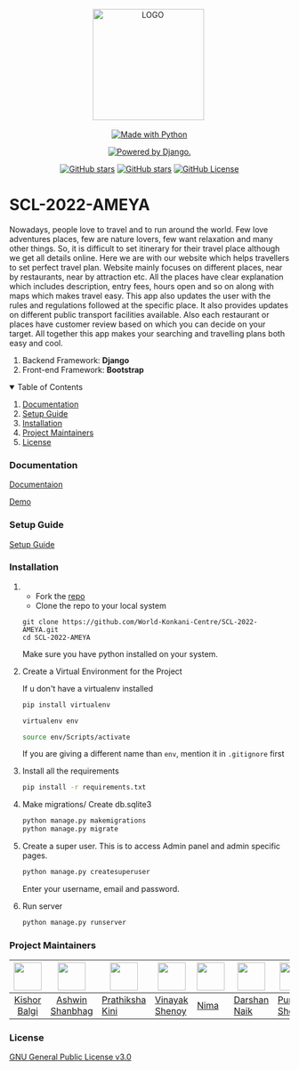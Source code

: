 <p align="center"> 
 <img src="https://i.ibb.co/XJcPKYv/FAAB99-2-removebg-preview.png" alt="LOGO" border="0" width=200/>&nbsp;</a></p>

<p align="center">
<a href="https://www.python.org/"><img src="https://forthebadge.com/images/badges/made-with-python.svg" border="0" title="Made with Python" />
</p>

<p align="center">
<a href="http://www.djangoproject.com/"><img src="https://www.djangoproject.com/m/img/badges/djangopowered126x54.gif" border="0" alt="Powered by Django." title="Powered by Django." /></a>  
</p>
  
<p align="center">
<a href="https://github.com/World-Konkani-Centre/SCL-2022-AMEYA/stargazers"><img alt="GitHub stars" src="https://img.shields.io/github/stars/World-Konkani-Centre/SCL-2022-AMEYA"></a>
<a href="https://github.com/World-Konkani-Centre/SCL-2022-AMEYA"><img alt="GitHub stars" src="https://img.shields.io/github/last-commit/World-Konkani-Centre/SCL-2022-AMEYA"></a>
<a href="https://github.com/World-Konkani-Centre/SCL-2022-AMEYA/blob/main/LICENSE.md"><img alt="GitHub License" src="https://img.shields.io/github/license/World-Konkani-Centre/SCL-2022-AMEYA?label=license"></a>
</p>

# SCL-2022-AMEYA

Nowadays, people love to travel and to run around the world. Few love adventures
places, few are nature lovers, few want relaxation and many other things. So, it is
difficult to set itinerary for their travel place although we get all details online. Here
we are with our website which helps travellers to set perfect travel plan. Website
mainly focuses on different places, near by restaurants, near by attraction etc. All the
places have clear explanation which includes description, entry fees, hours open and
so on along with maps which makes travel easy. This app also updates the user with
the rules and regulations followed at the specific place. It also provides updates on
different public transport facilities available. Also each restaurant or places have
customer review based on which you can decide on your target. All together this app
makes your searching and travelling plans both easy and cool.

1. Backend Framework: **Django**
2. Front-end Framework: **Bootstrap**

<details open="open">
  <summary>Table of Contents</summary>
  <ol>
    <li><a href="#documentation">Documentation</a></li>
    <li><a href="#setup-guide">Setup Guide</a></li>
    <li><a href="#installation">Installation</a></li>
    <li><a href="#project-maintainers">Project Maintainers</a></li>
    <li><a href="#license">License</a></li>
  </ol>
</details>

### Documentation

[Documentaion](https://yatra-mitra.notion.site/yatra-mitra/Yatra-Mitra-2f40e1de5137416b91c96bdcc709125d)

[Demo](https://drive.google.com/file/d/19RSY7km1JNUvTBVV_R4rjkhoBRjhkmuQ/view?usp=sharing)

### Setup Guide

[Setup Guide](https://drive.google.com/drive/folders/1jzBBdeVNVFwFoedH8BUntDhUQIjzykV9)

### Installation

1. - Fork the [repo](https://github.com/World-Konkani-Centre/SCL-2022-AMEYA)
   - Clone the repo to your local system
   ```git
   git clone https://github.com/World-Konkani-Centre/SCL-2022-AMEYA.git
   cd SCL-2022-AMEYA
   ```
   Make sure you have python installed on your system.
2. Create a Virtual Environment for the Project

   If u don't have a virtualenv installed

   ```bash
   pip install virtualenv
   ```

   ```bash
   virtualenv env

   source env/Scripts/activate
   ```

   If you are giving a different name than `env`, mention it in `.gitignore` first

3. Install all the requirements

   ```bash
   pip install -r requirements.txt
   ```

4. Make migrations/ Create db.sqlite3

   ```bash
   python manage.py makemigrations
   python manage.py migrate
   ```

5. Create a super user.
   This is to access Admin panel and admin specific pages.

   ```djangotemplate
   python manage.py createsuperuser
   ```

   Enter your username, email and password.

6. Run server
   ```bash
   python manage.py runserver
   ```

### Project Maintainers

| <img src = "https://avatars.githubusercontent.com/u/75678927?v=4" width="50px"> | <img src = "https://avatars.githubusercontent.com/u/57653187?v=4" width="50px"> | <img src = "https://avatars.githubusercontent.com/u/84091455?v=4" width="50px"> | <img src = "https://avatars.githubusercontent.com/u/71364468?v=4" width="50px"> | <img src = "https://avatars.githubusercontent.com/u/74701658?v=4" width="50px"> | <img src = "https://avatars.githubusercontent.com/u/100398507?v=4" width="50px"> | <img src = "https://avatars.githubusercontent.com/u/91744621?v=4" width="50px"> |
| :-----------------------------------------------------------------------------: | :-----------------------------------------------------------------------------: | ------------------------------------------------------------------------------- | ------------------------------------------------------------------------------- | ------------------------------------------------------------------------------- | -------------------------------------------------------------------------------- | ------------------------------------------------------------------------------- |
|                 [Kishor Balgi](https://github.com/KishorBalgi)                  |              [Ashwin Shanbhag](https://github.com/AshwinShanbhag)               | [Prathiksha Kini](https://github.com/pkini2002)                                 | [Vinayak Shenoy](https://github.com/Vinayaka-N-Shenoy)                          | [Nima](https://github.com/Nima-ps26)                                            | [Darshan Naik](https://github.com/DarshanDattaNaik)                              | [Punya Shenoy](https://github.com/Punya-7)                                      |

### License

[GNU General Public License v3.0](https://github.com/World-Konkani-Centre/SCL-2022-AMEYA/blob/main/LICENSE.md)
